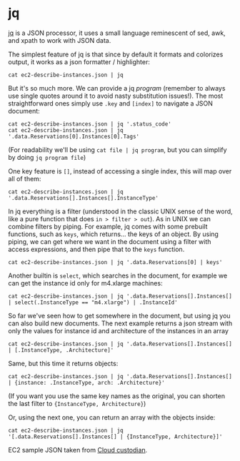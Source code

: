 jq
==

[jq](https://stedolan.github.io) is a JSON processor, it uses a small language
reminescent of sed, awk, and xpath to work with JSON data.

The simplest feature of jq is that since by default it formats and colorizes
output, it works as a json formatter / highlighter:

```{.sh}
cat ec2-describe-instances.json | jq
```

But it's so much more. We can provide a jq _program_ (remember to always use
single quotes around it to avoid nasty substitution issues!). The most
straightforward ones simply use `.key` and `[index]` to navigate a JSON
document:

```{.sh}
cat ec2-describe-instances.json | jq '.status_code'
cat ec2-describe-instances.json | jq '.data.Reservations[0].Instances[0].Tags'
```

(For readability we'll be using `cat file | jq program`, but you can simplify
by doing `jq program file`)

One key feature is `[]`, instead of accessing a single index, this will map over all of them:

```{.sh}
cat ec2-describe-instances.json | jq '.data.Reservations[].Instances[].InstanceType'
```

In jq everything is a filter (understood in the classic UNIX sense of the word,
like a pure function that does `in > filter > out`). As in UNIX we can combine
filters by piping. For example, jq comes with some prebuilt functions, such as
`keys`, which returns... the keys of an object. By using piping, we can get
where we want in the document using a filter with access expressions, and then
pipe that to the `keys` function.

```{.sh}
cat ec2-describe-instances.json | jq '.data.Reservations[0] | keys'
```

Another builtin is `select`, which searches in the document, for example we can
get the instance id only for m4.xlarge machines:

```{.sh}
cat ec2-describe-instances.json | jq '.data.Reservations[].Instances[] | select(.InstanceType == "m4.xlarge") | .InstanceId'
```

So far we've seen how to get somewhere in the document, but using jq you can
also build new documents. The next example returns a json stream with only the
values for instance id and architecture of the instances in an array

```{.sh}
cat ec2-describe-instances.json | jq '.data.Reservations[].Instances[] | [.InstanceType, .Architecture]'
```

Same, but this time it returns objects:

```{.sh}
cat ec2-describe-instances.json | jq '.data.Reservations[].Instances[] | {instance: .InstanceType, arch: .Architecture}'
```

(If you want you use the same key names as the original, you can shorten the
last filter to `{InstanceType, Architecture}`)

Or, using the next one, you can return an array with the objects inside:

```{.sh}
cat ec2-describe-instances.json | jq '[.data.Reservations[].Instances[] | {InstanceType, Architecture}]'
```

EC2 sample JSON taken from [Cloud
custodian](https://github.com/capitalone/cloud-custodian/blob/c542dfce4881d9c9737e22c1f6e1c1dceb984de0/tests/data/placebo/test_ec2_attached_ebs_filter/ec2.DescribeInstances_1.json).



